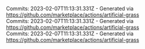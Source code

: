 Commits: 2023-02-07T11:13:31.331Z - Generated via https://github.com/marketplace/actions/artificial-grass
<br>
Commits: 2023-02-07T11:13:31.331Z - Generated via https://github.com/marketplace/actions/artificial-grass
<br>
Commits: 2023-02-07T11:13:31.331Z - Generated via https://github.com/marketplace/actions/artificial-grass
<br>
